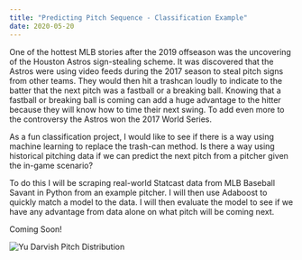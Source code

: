 ```yaml
---
title: "Predicting Pitch Sequence - Classification Example"
date: 2020-05-20
---
```

One of the hottest MLB stories after the 2019 offseason was the uncovering of the Houston Astros sign-stealing scheme. It was discovered that the Astros were using video feeds during the 2017 season to steal pitch signs from other teams. They would then hit a trashcan loudly to indicate to the batter that the next pitch was a fastball or a breaking ball. Knowing that a fastball or breaking ball is coming can add a huge advantage to the hitter because they will know how to time their next swing. To add even more to the controversy the Astros won the 2017 World Series. 

As a fun classification project, I would like to see if there is a way using machine learning to replace the trash-can method. Is there a way using historical pitching data if we can predict the next pitch from a pitcher given the in-game scenario?

To do this I will be scraping real-world Statcast data from MLB Baseball Savant in Python from an example pitcher. I will then use Adaboost to quickly match a model to the data. I will then evaluate the model to see if we have any advantage from data alone on what pitch will be coming next.

Coming Soon!

![](https://github.com/drodriguez910/my-blog/blob/master/_images/Yu_Pitch_Type.png?raw=true "Yu Darvish Pitch Distribution")
